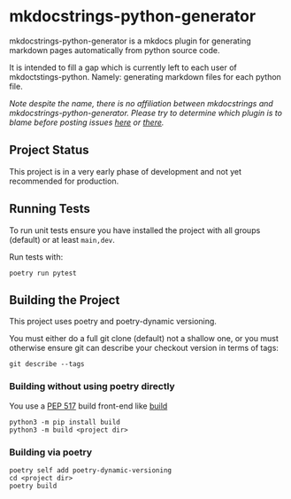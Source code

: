 # mkdocstrings-python-generator

mkdocstrings-python-generator is a mkdocs plugin for generating markdown pages automatically from python source code.

It is intended to fill a gap which is currently left to each user of mkdoctstings-python.  Namely: generating markdown
files for each python file.

_Note despite the name, there is no affiliation between mkdocstrings and mkdocstrings-python-generator. Please try to 
determine which plugin is to blame before posting issues [here](https://github.com/couling/MkdocstringsPythonGenerator/issues) or [there](https://github.com/mkdocstrings/python)._

## Project Status

This project is in a very early phase of development and not yet recommended for production.

## Running Tests

To run unit tests ensure you have installed the project with all groups (default) or at least `main,dev`.

Run tests with:
```
poetry run pytest
```

## Building the Project

This project uses poetry and poetry-dynamic versioning.

You must either do a full git clone (default) not a shallow one, or you must otherwise ensure git can describe your 
checkout version in terms of tags:

```shell
git describe --tags
```

### Building without using poetry directly

You use a [PEP 517](https://peps.python.org/pep-0517/) build front-end like [build](https://pypi.org/project/build/) 

```shell
python3 -m pip install build
python3 -m build <project dir>
```

### Building via poetry

```shell
poetry self add poetry-dynamic-versioning
cd <project dir>
poetry build
```